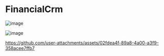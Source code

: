 # FinancialCrm

![image](https://github.com/user-attachments/assets/739fdd5f-f5b4-4329-8899-145b926327e4)

![image](https://github.com/user-attachments/assets/950a0334-c6fd-4a5e-ab03-583be376ad8a)

https://github.com/user-attachments/assets/02fdea4f-89a8-4a00-a3f9-358acee7ffb7

